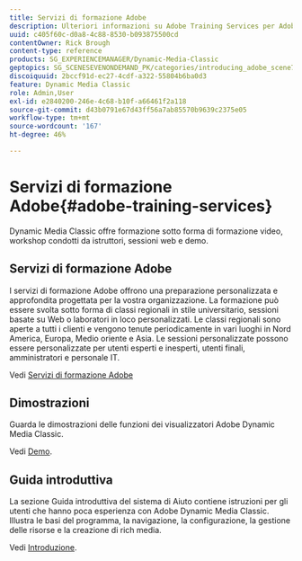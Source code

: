 ```yaml
---
title: Servizi di formazione Adobe
description: Ulteriori informazioni su Adobe Training Services per Adobe Dynamic Media Classic.
uuid: c405f60c-d0a8-4c88-8530-b093875500cd
contentOwner: Rick Brough
content-type: reference
products: SG_EXPERIENCEMANAGER/Dynamic-Media-Classic
geptopics: SG_SCENESEVENONDEMAND_PK/categories/introducing_adobe_scene7
discoiquuid: 2bccf91d-ec27-4cdf-a322-55804b6ba0d3
feature: Dynamic Media Classic
role: Admin,User
exl-id: e2840200-246e-4c68-b10f-a66461f2a118
source-git-commit: d43b0791e67d43ff56a7ab85570b9639c2375e05
workflow-type: tm+mt
source-wordcount: '167'
ht-degree: 46%

---
```


# Servizi di formazione Adobe{#adobe-training-services}

Dynamic Media Classic offre formazione sotto forma di formazione video, workshop condotti da istruttori, sessioni web e demo.

## Servizi di formazione Adobe

I servizi di formazione Adobe offrono una preparazione personalizzata e approfondita progettata per la vostra organizzazione. La formazione può essere svolta sotto forma di classi regionali in stile universitario, sessioni basate su Web o laboratori in loco personalizzati. Le classi regionali sono aperte a tutti i clienti e vengono tenute periodicamente in vari luoghi in Nord America, Europa, Medio oriente e Asia. Le sessioni personalizzate possono essere personalizzate per utenti esperti e inesperti, utenti finali, amministratori e personale IT.

Vedi [Servizi di formazione Adobe](https://learning.adobe.com/)

## Dimostrazioni

Guarda le dimostrazioni delle funzioni dei visualizzatori Adobe Dynamic Media Classic.

Vedi [Demo](https://landing.adobe.com/en/na/dynamic-media/ctir-2755/live-demos.html).

## Guida introduttiva

La sezione Guida introduttiva del sistema di Aiuto contiene istruzioni per gli utenti che hanno poca esperienza con Adobe Dynamic Media Classic. Illustra le basi del programma, la navigazione, la configurazione, la gestione delle risorse e la creazione di rich media.

Vedi [Introduzione](dmc-platform-overview.md).
